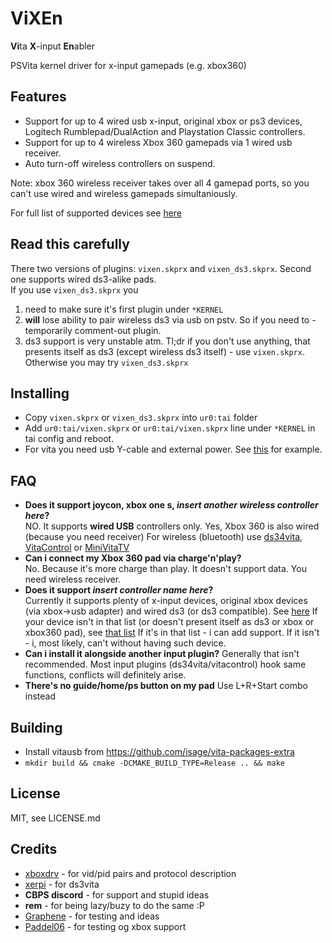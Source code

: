 # ViXEn
**Vi**ta **X**-input **En**abler

PSVita kernel driver for x-input gamepads (e.g. xbox360)

## Features

* Support for up to 4 wired usb x-input, original xbox or ps3 devices, Logitech Rumblepad/DualAction and Playstation Classic controllers.
* Support for up to 4 wireless Xbox 360 gamepads via 1 wired usb receiver.
* Auto turn-off wireless controllers on suspend.

Note: xbox 360 wireless receiver takes over all 4 gamepad ports, so you can't use wired and wireless gamepads simultaniously.

For full list of supported devices see [here](src/devicelist.c)

## Read this carefully
There two versions of plugins: `vixen.skprx` and `vixen_ds3.skprx`. Second one supports wired ds3-alike pads.  
If you use `vixen_ds3.skprx` you
1. need to make sure it's first plugin under `*KERNEL`
2. **will** lose ability to pair wireless ds3 via usb on pstv. So if you need to - temporarily comment-out plugin.
3. ds3 support is very unstable atm.
Tl;dr if you don't use anything, that presents itself as ds3 (except wireless ds3 itself) - use `vixen.skprx`. Otherwise you may try `vixen_ds3.skprx`

## Installing
* Copy `vixen.skprx` or `vixen_ds3.skprx` into `ur0:tai` folder
* Add `ur0:tai/vixen.skprx` or `ur0:tai/vixen.skprx` line under `*KERNEL` in tai config and reboot.
* For vita you need usb Y-cable and external power. See [this](https://github.com/isage/vita-usb-ether#hardware) for example.

## FAQ
* **Does it support joycon, xbox one s, _insert another wireless controller here_?**  
  NO. It supports **wired USB** controllers only. Yes, Xbox 360 is also wired (because you need receiver)
  For wireless (bluetooth) use [ds34vita](https://github.com/MERLev/ds34vita), [VitaControl](https://github.com/Hydr8gon/VitaControl) or [MiniVitaTV](https://github.com/TheOfficialFloW/MiniVitaTV)
* **Can i connect my Xbox 360 pad via charge'n'play?**  
  No. Because it's more charge than play. It doesn't support data. You need wireless receiver.
* **Does it support _insert controller name here_?**  
  Currently it supports plenty of x-input devices, original xbox devices (via xbox->usb adapter) and wired ds3 (or ds3 compatible). See [here](src/devicelist.c)
  If your device isn't in that list (or doesn't present itself as ds3 or xbox or xbox360 pad), see [that list](https://github.com/xboxdrv/xboxdrv/blob/stable/src/xpad_device.cpp#L29)
  If it's in that list - i can add support. If it isn't - i, most likely, can't without having such device.
* **Can i install it alongside another input plugin?**
  Generally that isn't recommended. Most input plugins (ds34vita/vitacontrol) hook same functions, conflicts will definitely arise.
* **There's no guide/home/ps button on my pad**
  Use L+R+Start combo instead

## Building

* Install vitausb from https://github.com/isage/vita-packages-extra
* `mkdir build && cmake -DCMAKE_BUILD_TYPE=Release .. && make`

## License

MIT, see LICENSE.md

## Credits

* [xboxdrv](https://github.com/xboxdrv/xboxdrv) - for vid/pid pairs and protocol description
* [xerpi](https://github.com/xerpi) - for ds3vita
* **CBPS discord** - for support and stupid ideas
* **rem** - for being lazy/buzy to do the same :P
* [Graphene](https://github.com/GrapheneCt) - for testing and ideas
* [Paddel06](https://github.com/paddel06) - for testing og xbox support